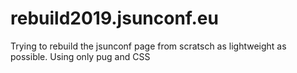 # rebuild2019.jsunconf.eu
Trying to rebuild the jsunconf page from scratsch as lightweight as possible. Using only pug and CSS
